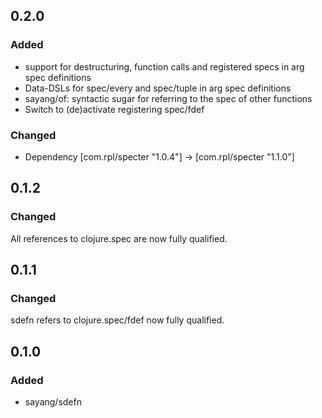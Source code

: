 ## 0.2.0

### Added

* support for destructuring, function calls and registered specs in arg spec definitions
* Data-DSLs for spec/every and spec/tuple in arg spec definitions
* sayang/of: syntactic sugar for referring to the spec of other functions
* Switch to (de)activate registering spec/fdef

### Changed

* Dependency  [com.rpl/specter "1.0.4"] -> [com.rpl/specter "1.1.0"]

## 0.1.2

### Changed

All references to clojure.spec are now fully qualified.

## 0.1.1

### Changed

sdefn refers to clojure.spec/fdef now fully qualified.

## 0.1.0

### Added

* sayang/sdefn

